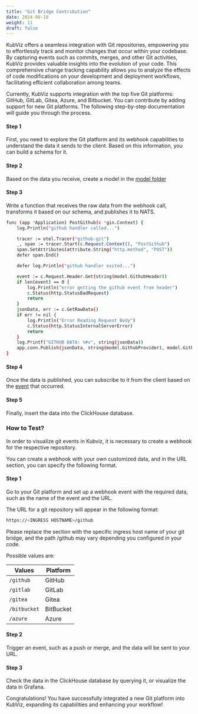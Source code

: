 ```yaml
---
title: "Git Bridge Contribution"
date: 2024-06-10
weight: 11
draft: false
---
```



KubViz offers a seamless integration with Git repositories, empowering you to effortlessly track and monitor changes that occur within your codebase. By capturing events such as commits, merges, and other Git activities, KubViz provides valuable insights into the evolution of your code. This comprehensive change tracking capability allows you to analyze the effects of code modifications on your development and deployment workflows, facilitating efficient collaboration among teams.

Currently, KubViz supports integration with the top five Git platforms: GitHub, GitLab, Gitea, Azure, and Bitbucket. You can contribute by adding support for new Git platforms. The following step-by-step documentation will guide you through the process.

#### Step 1

First, you need to explore the Git platform and its webhook capabilities to understand the data it sends to the client. Based on this information, you can build a schema for it.

#### Step 2

Based on the data you receive, create a model in the [model folder](https://github.com/intelops/kubviz/tree/main/model)

#### Step 3

Write a function that receives the raw data from the webhook call, transforms it based on our schema, and publishes it to NATS.

```bash
func (app *Application) PostGithub(c *gin.Context) {
	log.Println("github handler called...")

	tracer := otel.Tracer("github-git")
	_, span := tracer.Start(c.Request.Context(), "PostGithub")
	span.SetAttributes(attribute.String("http.method", "POST"))
	defer span.End()

	defer log.Println("github handler exited...")

	event := c.Request.Header.Get(string(model.GithubHeader))
	if len(event) == 0 {
		log.Println("error getting the github event from header")
		c.Status(http.StatusBadRequest)
		return
	}
	jsonData, err := c.GetRawData()
	if err != nil {
		log.Println("Error Reading Request Body")
		c.Status(http.StatusInternalServerError)
		return
	}
	log.Printf("GITHUB DATA: %#v", string(jsonData))
	app.conn.Publish(jsonData, string(model.GithubProvider), model.GithubHeader, model.EventValue(event))
}
```

#### Step 4

Once the data is published, you can subscribe to it from the client based on the [event](https://github.com/intelops/kubviz/blob/main/client/pkg/clients/bridge_client.go) that occurred.

#### Step 5

Finally, insert the data into the ClickHouse database.

### How to Test?

In order to visualize git events in Kubviz, it is necessary to create a webhook for the respective repository.

You can create a webhook with your own customized data, and in the URL section, you can specify the following format.

#### Step 1

Go to your Git platform and set up a webhook event with the required data, such as the name of the event and the URL.

The URL for a git repository will appear in the following format:

```bash
https://<INGRESS HOSTNAME>/github
```

Please replace the section with the specific ingress host name of your git bridge, and the path /github may vary depending you configured in your code.

Possible values are:

Values | Platform |
------ | -------- |
`/github` | GitHub |
`/gitlab` | GitLab |
`/gitea` | Gitea |
`/bitbucket` | BitBucket |
`/azure` | Azure |

#### Step 2

Trigger an event, such as a push or merge, and the data will be sent to your URL.

#### Step 3

Check the data in the ClickHouse database by querying it, or visualize the data in Grafana.


Congratulations! You have successfully integrated a new Git platform into KubViz, expanding its capabilities and enhancing your workflow!






